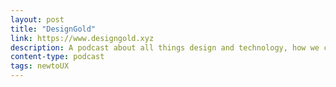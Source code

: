 ```yaml
---
layout: post
title: "DesignGold"
link: https://www.designgold.xyz
description: A podcast about all things design and technology, how we can create better experiences and the pitfall of things not considered or overlooked.
content-type: podcast
tags: newtoUX
---
```

